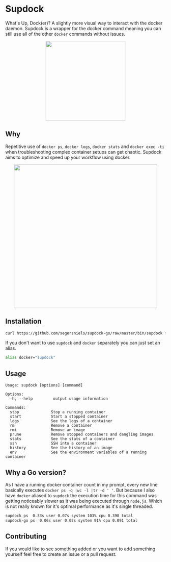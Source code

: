 # Supdock
What's Up, Dock(er)? A slightly more visual way to interact with the docker daemon. Supdock is a wrapper for the docker command meaning you can still use all of the other `docker` commands without issues.

<p align="center">
<img src="https://i.imgur.com/ATV0nP7.png" width="250">

## Why
Repetitive use of `docker ps`, `docker logs`, `docker stats` and `docker exec -ti` when troubleshooting  complex container setups can get chaotic. Supdock aims to optimize and speed up your workflow using docker.

<p align="center">
<img src="https://i.imgur.com/moY077k.gif" width="450">

## Installation
```bash
curl https://github.com/segersniels/supdock-go/raw/master/bin/supdock > /usr/local/bin/supdock ; chmod +x /usr/local/bin/supdock
```

If you don't want to use `supdock` and `docker` separately you can just set an alias.

```bash
alias docker="supdock"
```

## Usage
```
Usage: supdock [options] [command]

Options:      
  -h, --help         output usage information

Commands:
  stop              Stop a running container
  start             Start a stopped container
  logs              See the logs of a container
  rm                Remove a container
  rmi               Remove an image
  prune             Remove stopped containers and dangling images
  stats             See the stats of a container
  ssh               SSH into a container
  history           See the history of an image
  env               See the environment variables of a running container
```

## Why a Go version?
As I have a running docker container count in my prompt, every new line basically executes `docker ps -q |wc -l |tr -d ' '`. But because I also have `docker` aliased to `supdock` the execution time for this command was getting noticeably slower as it was being executed through `node.js`. Which is not really known for it's optimal performance as it's single threaded.

```bash
supdock ps  0.33s user 0.07s system 103% cpu 0.390 total
supdock-go ps  0.06s user 0.02s system 91% cpu 0.091 total
```

## Contributing
If you would like to see something added or you want to add something yourself feel free to create an issue or a pull request.
